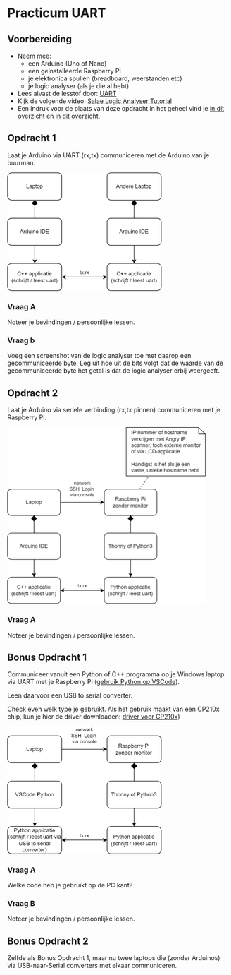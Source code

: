 # Practicum UART

## Voorbereiding

- Neem mee:
  - een Arduino (Uno of Nano)
  - een geinstalleerde Raspberry Pi
  - je elektronica spullen (breadboard, weerstanden etc)
  - je logic analyser (als je die al hebt)
- Lees alvast de lesstof door: [UART](./README.md)
- Kijk de volgende video: [Salae Logic Analyser Tutorial](https://www.youtube.com/watch?v=rR5cEFRO9_s)
- Een indruk voor de plaats van deze opdracht in het geheel vind je [in dit overzicht](./img/overzicht1.png) en [in dit overzicht](./img/overzicht2.png).

## Opdracht 1

Laat je Arduino via UART (rx,tx) communiceren met de Arduino van je buurman.

<img src="./img/opdracht1.png" width="350px" />

### Vraag A

Noteer je bevindingen / persoonlijke lessen.

### Vraag b

Voeg een screenshot van de logic analyser toe met daarop een gecommuniceerde byte. Leg uit hoe uit de bits volgt dat de waarde van de gecommuniceerde byte het getal is dat de logic analyser erbij weergeeft.

## Opdracht 2

Laat je Arduino via seriele verbinding (rx,tx pinnen) communiceren met je Raspberry Pi.

<img src="./img/opdracht2.png" width="450px" />

### Vraag A

Noteer je bevindingen / persoonlijke lessen.

## Bonus Opdracht 1

Communiceer vanuit een Python of C++ programma op je Windows laptop via UART met je Raspberry Pi ([gebruik Python op VSCode](../../../software/python/python-op-vscode.md)).

Leen daarvoor een USB to serial converter.

Check even welk type je gebruikt. Als het gebruik maakt van een CP210x chip, kun je hier de driver downloaden:  [driver voor CP210x](https://www.silabs.com/developers/usb-to-uart-bridge-vcp-drivers?tab=downloads))

<img src="./img/bonus-opdracht.png" width="350px" />

### Vraag A

Welke code heb je gebruikt op de PC kant?

### Vraag B

Noteer je bevindingen / persoonlijke lessen.

## Bonus Opdracht 2

Zelfde als Bonus Opdracht 1, maar nu twee laptops die (zonder Arduinos) via USB-naar-Serial converters met elkaar communiceren.
